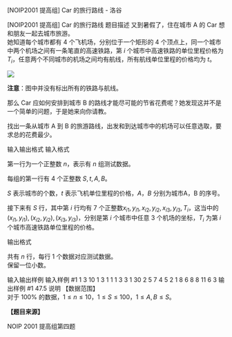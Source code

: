 



[NOIP2001 提高组] Car 的旅行路线 - 洛谷














[NOIP2001 提高组] Car 的旅行路线
题目描述
又到暑假了，住在城市 A 的 Car 想和朋友一起去城市旅游。  
她知道每个城市都有 $4$ 个飞机场，分别位于一个矩形的 $4$ 个顶点上，同一个城市中两个机场之间有一条笔直的高速铁路，第 $i$ 个城市中高速铁路的单位里程价格为 $T_i$，任意两个不同城市的机场之间均有航线，所有航线单位里程的价格均为 $t$。


![](https://cdn.luogu.com.cn/upload/image_hosting/odqxn9sz.png)

**注意**：图中并没有标出所有的铁路与航线。


那么 Car 应如何安排到城市 B 的路线才能尽可能的节省花费呢？她发现这并不是一个简单的问题，于是她来向你请教。


找出一条从城市 A 到 B 的旅游路线，出发和到达城市中的机场可以任意选取，要求总的花费最少。

输入输出格式
输入格式

第一行为一个正整数 $n$，表示有 $n$ 组测试数据。

每组的第一行有 $4$ 个正整数 $S,t,A,B$。

$S$ 表示城市的个数，$t$ 表示飞机单位里程的价格，$A$，$B$ 分别为城市A，B 的序号。

接下来有 $S$ 行，其中第 $i$ 行均有 $7$ 个正整数$x_{i1},y_{i1},x_{i2},y_{i2},x_{i3},y_{i3},T_i$，这当中的 $(x_{i1},y_{i1}), (x_{i2},y_{i2}), (x_{i3},y_{i3})$，分别是第 $i$ 个城市中任意 $3$ 个机场的坐标，$T_i$ 为第 $i$ 个城市高速铁路单位里程的价格。

输出格式

共有 $n$ 行，每行 $1$ 个数据对应测试数据。  
保留一位小数。

输入输出样例
输入样例 #1
1
3 10 1 3
1 1 1 3 3 1 30
2 5 7 4 5 2 1
8 6 8 8 11 6 3
输出样例 #1
47.5
说明
【数据范围】  
对于 $100\%$ 的数据，$1\le n \le 10$，$1\le S \le 100$，$1\le A,B \le S$。

**【题目来源】**

NOIP 2001 提高组第四题






